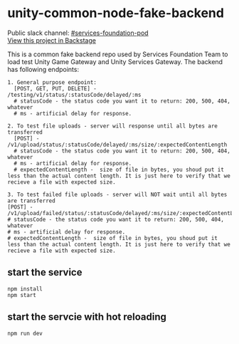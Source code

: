 # unity-common-node-fake-backend

Public slack channel: [#services-foundation-pod](https://unity.slack.com/messages/CPB6NAPDY/) <br/>
[View this project in Backstage](https://backstage.corp.unity3d.com/catalog/default/component/unity-common-node-fake-backend) <br/>

This is a common fake backend repo used by Services Foundation Team to load test Unity Game Gateway and Unity Services Gateway. The backend has following endpoints:

```
1. General purpose endpoint:
  [POST, GET, PUT, DELETE] - /testing/v1/status/:statusCode/delayed/:ms
  # statusCode - the status code you want it to return: 200, 500, 404, whatever
  # ms - artificial delay for response.

2. To test file uploads - server will response until all bytes are transferred
  [POST] - /v1/upload/status/:statusCode/delayed/:ms/size/:expectedContentLength
  # statusCode - the status code you want it to return: 200, 500, 404, whatever
  # ms - artificial delay for response.
  # expectedContentLength -  size of file in bytes, you shoud put it less than the actual content length. It is just here to verify that we recieve a file with expected size.

3. To test failed file uploads - server will NOT wait until all bytes are transferred
[POST] - /v1/upload/failed/status/:statusCode/delayed/:ms/size/:expectedContentLength
# statusCode - the status code you want it to return: 200, 500, 404, whatever
# ms - artificial delay for response.
# expectedContentLength -  size of file in bytes, you shoud put it less than the actual content length. It is just here to verify that we recieve a file with expected size.
```

## start the service

```
npm install
npm start
```

## start the servcie with hot reloading

```
npm run dev
```
